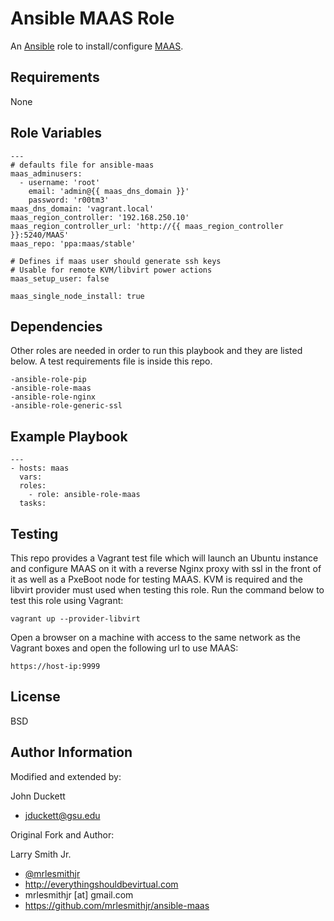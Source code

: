 Ansible MAAS Role
=========

An [Ansible] role to install/configure [MAAS].

Requirements
------------

None

Role Variables
--------------

```
---
# defaults file for ansible-maas
maas_adminusers:
  - username: 'root'
    email: 'admin@{{ maas_dns_domain }}'
    password: 'r00tm3'
maas_dns_domain: 'vagrant.local'
maas_region_controller: '192.168.250.10'
maas_region_controller_url: 'http://{{ maas_region_controller }}:5240/MAAS'
maas_repo: 'ppa:maas/stable'

# Defines if maas user should generate ssh keys
# Usable for remote KVM/libvirt power actions
maas_setup_user: false

maas_single_node_install: true
```

Dependencies
------------

Other roles are needed in order to run this playbook and they are listed below. A test requirements file is inside this repo.

    -ansible-role-pip
    -ansible-role-maas
    -ansible-role-nginx
    -ansible-role-generic-ssl


Example Playbook
----------------

```
---
- hosts: maas
  vars:
  roles:
    - role: ansible-role-maas
  tasks:
```

Testing
----------------

This repo provides a Vagrant test file which will launch an Ubuntu instance and configure MAAS on it with a reverse Nginx proxy with ssl in the front of it as well as a PxeBoot node for testing MAAS.
KVM is required and the libvirt provider must used when testing this role. Run the command below to test this role using Vagrant:

	vagrant up --provider-libvirt

Open a browser on a machine with access to the same network as the Vagrant boxes and open the following url to use MAAS:

	https://host-ip:9999

License
-------

BSD

Author Information
------------------
Modified and extended by:

John Duckett
- jduckett@gsu.edu

Original Fork and Author:

Larry Smith Jr.
- [@mrlesmithjr]
- http://everythingshouldbevirtual.com
- mrlesmithjr [at] gmail.com
- https://github.com/mrlesmithjr/ansible-maas

[@mrlesmithjr]: <https://www.twitter.com/mrlesmithjr>
[Ansible]: <https://www.ansible.com>
[MAAS]: <https://maas.io/>
